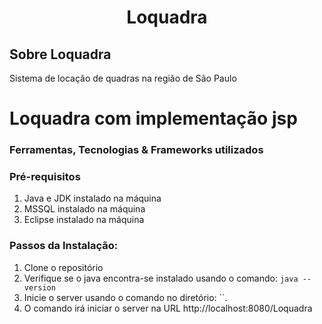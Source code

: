 <h1 align="center">Loquadra</h1>

## Sobre Loquadra
Sistema de locação de quadras na região de São Paulo

# Loquadra com implementação jsp

### Ferramentas, Tecnologias & Frameworks utilizados


### Pré-requisitos
1. Java e JDK instalado na máquina
2. MSSQL instalado na máquina
3. Eclipse instalado na máquina

### Passos da Instalação:

1. Clone o repositório
2. Verifique se o java encontra-se instalado usando o comando: `java --version` 
3. Inicie o server usando o comando no diretório: ``. 
4. O comando irá iniciar o server na URL http://localhost:8080/Loquadra
